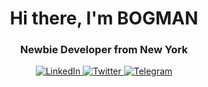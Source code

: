 <div id="header" align="center">
	<h1>Hi there, I'm BOGMAN</h1>
	<h3>Newbie Developer from New York</h3>
</div>
<div id="socials" align="center">
	<a href="linkedin-url">
		<img src="https://img.shields.io/badge/LinkedIn-blue?style=for-the-badge&logo=linkedin&logoColor=white" alt="LinkedIn"/>
	</a>
	<a href="https://discordapp.com/users/311934522356662273">
		<img src="https://img.shields.io/badge/Discord-blue?style=for-the-badge&logo=twitter&logoColor=white" alt="Twitter"/>
	</a>
	<a href="telegram-url">
		<img src="https://img.shields.io/badge/Telegram-blue?style=for-the-badge&logo=telegram&logoColor=white" alt="Telegram"/>
	</a>
</div>
